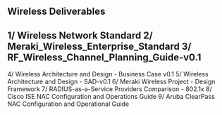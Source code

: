 ## Wireless Deliverables

1/ Wireless Network Standard
2/ Meraki_Wireless_Enterprise_Standard
3/ RF_Wireless_Channel_Planning_Guide-v0.1
---
4/ Wireless Architecture and Design - Business Case v0.1
5/ Wireless Architecture and Design - SAD-v0.1
6/ Meraki Wireless Project - Design Framework
7/ RADIUS-as-a-Service Providers Comparison - 802.1x
8/ Cisco ISE NAC Configuration and Operations Guide
9/ Aruba ClearPass NAC Configuration and Operational Guide

